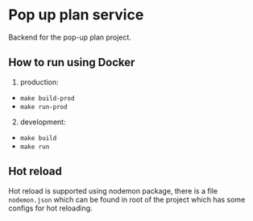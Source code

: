 # Pop up plan service

Backend for the pop-up plan project.

## How to run using Docker

1. production:

- `make build-prod`
- `make run-prod`

2. development:

- `make build`
- `make run`

## Hot reload

Hot reload is supported using nodemon package, there is a file `nodemon.json` which can be found in root of the project which has some configs for hot reloading.
